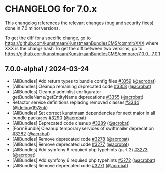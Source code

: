 CHANGELOG for 7.0.x
===================

This changelog references the relevant changes (bug and security fixes) done in 7.0 minor versions.

To get the diff for a specific change, go to https://github.com/kunstmaan/KunstmaanBundlesCMS/commit/XXX where XXX is the change hash
To get the diff between two versions, go to https://github.com/kunstmaan/KunstmaanBundlesCMS/compare/7.0.0...7.0.1

## 7.0.0-alpha1 / 2024-03-24

* [AllBundles] Add return types to bundle config files [#3359](https://github.com/Kunstmaan/KunstmaanBundlesCMS/pull/3359) ([@acrobat](https://github.com/acrobat))
* [Allbundles] Cleanup remaining deprecated code [#3358](https://github.com/Kunstmaan/KunstmaanBundlesCMS/pull/3358) ([@acrobat](https://github.com/acrobat))
* [AllBundles] Cleanup adminlist configurator getBundleName/getEntityName deprecations [#3355](https://github.com/Kunstmaan/KunstmaanBundlesCMS/pull/3355) ([@acrobat](https://github.com/acrobat))
* Refactor service definitions replacing removed classes [#3344](https://github.com/Kunstmaan/KunstmaanBundlesCMS/pull/3344) ([@delboy1978uk](https://github.com/delboy1978uk))
* [AllBundles] Set correct kunstmaan dependencies for next major in all bundle packages [#3290](https://github.com/Kunstmaan/KunstmaanBundlesCMS/pull/3290) ([@acrobat](https://github.com/acrobat))
* [AllBundles] Deprecated code cleanup [#3289](https://github.com/Kunstmaan/KunstmaanBundlesCMS/pull/3289) ([@acrobat](https://github.com/acrobat))
* [FormBundle] Cleanup temporary services of swiftmailer deprecation [#3282](https://github.com/Kunstmaan/KunstmaanBundlesCMS/pull/3282) ([@acrobat](https://github.com/acrobat))
* [AllBundles] Remove deprecated code [#3278](https://github.com/Kunstmaan/KunstmaanBundlesCMS/pull/3278) ([@acrobat](https://github.com/acrobat))
* [AllBundles] Remove deprecated code [#3277](https://github.com/Kunstmaan/KunstmaanBundlesCMS/pull/3277) ([@acrobat](https://github.com/acrobat))
* [AllBundles] Add symfony 6 required php typehints (part 2) [#3273](https://github.com/Kunstmaan/KunstmaanBundlesCMS/pull/3273) ([@acrobat](https://github.com/acrobat))
* [AllBundles] Add symfony 6 required php typehints [#3272](https://github.com/Kunstmaan/KunstmaanBundlesCMS/pull/3272) ([@acrobat](https://github.com/acrobat))
* [AllBundles] Remove deprecated code [#3271](https://github.com/Kunstmaan/KunstmaanBundlesCMS/pull/3271) ([@acrobat](https://github.com/acrobat)) 
